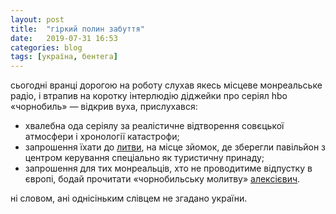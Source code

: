 ```yaml
---
layout: post
title:  "гіркий полин забуття"
date:   2019-07-31 16:53
categories: blog
tags: [україна, бентега]
---
```


сьогодні вранці дорогою на роботу слухав якесь місцеве монреальське радіо, і втрапив на коротку інтерлюдію діджейки про серіял hbo «чорнобиль» — відкрив вуха, прислухався:

* хвалебна ода серіялу за реалістичне відтворення совєцької атмосфери і хронології катастрофи;
* запрошення їхати до [литви](http://www.vilnius-tourism.lt/en/what-to-see/routes/vilnius-where-the-chernobyl-hbo-miniseries-came-to-life), на місце зйомок, де зберегли павільйон з центром керування спеціально як туристичну принаду;
* запрошення для тих монреальців, хто не проводитиме відпустку в європі, бодай прочитати «чорнобильську молитву» [алексієвич](https://uk.wikipedia.org/wiki/%D0%90%D0%BB%D0%B5%D0%BA%D1%81%D1%96%D1%94%D0%B2%D0%B8%D1%87_%D0%A1%D0%B2%D1%96%D1%82%D0%BB%D0%B0%D0%BD%D0%B0_%D0%9E%D0%BB%D0%B5%D0%BA%D1%81%D0%B0%D0%BD%D0%B4%D1%80%D1%96%D0%B2%D0%BD%D0%B0).

ні словом, ані однісіньким слівцем не згадано україни.
